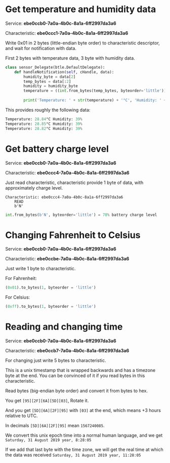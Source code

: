 # Get temperature and humidity data
Service: **ebe0ccb0-7a0a-4b0c-8a1a-6ff2997da3a6**

Characteristic: **ebe0ccc1-7a0a-4b0c-8a1a-6ff2997da3a6**

Write 0x01 in 2 bytes (little-endian byte order) to characteristic descriptor, and wait for notification with data.

First 2 bytes with temperature data, 3 byte with humidity data.
```python
class sensor_Delegate(btle.DefaultDelegate):
    def handleNotification(self, cHandle, data):
        humidity_byte = data[2]
        temp_bytes = data[:2]
        humidity = humidity_byte
        temperature = ((int.from_bytes(temp_bytes, byteorder='little')) / 100)
        
        print('Temperature: ' + str(temperature) + '°C', 'Humidity: ' + str(humidity) + '%')
```

This provides roughly the following data:
```python
Temperature: 28.84°C Humidity: 39%
Temperature: 28.85°C Humidity: 39%
Temperature: 28.82°C Humidity: 39%
```
# Get battery charge level
Service: **ebe0ccb0-7a0a-4b0c-8a1a-6ff2997da3a6**

Characteristic: **ebe0ccc4-7a0a-4b0c-8a1a-6ff2997da3a6**

Just read characteristic, characteristic provide 1 byte of data, with approximately charge level.

    Characteristic: ebe0ccc4-7a0a-4b0c-8a1a-6ff2997da3a6
        READ
        b'N'

```python
int.from_bytes(b'N', byteorder='little') = 78% battery charge level
```
# Changing Fahrenheit to Celsius
Service: **ebe0ccb0-7a0a-4b0c-8a1a-6ff2997da3a6**

Characteristic: **ebe0ccbe-7a0a-4b0c-8a1a-6ff2997da3a6**

Just write 1 byte to characteristic.

For Fahrenheit:
```python
(0x01).to_bytes(1, byteorder = 'little')
```
For Celsius:
```python
(0xff).to_bytes(1, byteorder = 'little')
```
# Reading and changing time
Service: **ebe0ccb0-7a0a-4b0c-8a1a-6ff2997da3a6**

Characteristic: **ebe0ccb7-7a0a-4b0c-8a1a-6ff2997da3a6**

For changing just write 5 bytes to characteristic.

This is a unix timestamp that is wrapped backwards and has a timezone byte at the end.
You can be convinced of it if you read bytes in this characteristic.

Read bytes (big-endian byte order) and convert it from bytes to hex.

You get `[95][2F][6A][5D][03]`, Rotate it.

And you get `[5D][6A][2F][95]` with `[03]` at the end, which means +3 hours relative to UTC.

In decimals `[5D][6A][2F][95]` mean `1567240085`.

We convert this unix epoch time into a normal human language, and we get `Saturday, 31 August 2019 year, 8:28:05`

If we add that last byte with the time zone, we will get the real time at which the data was received `Saturday, 31 August 2019 year, 11:28:05`
